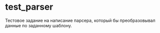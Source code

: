 # test_parser
Тестовое задание на написание парсера, который бы преобразовывал данные по заданному шаблону.
